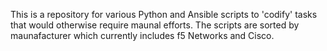 This is a repository for various Python and Ansible scripts to 'codify' tasks that would otherwise require maunal efforts.
The scripts are sorted by maunafacturer which currently includes f5 Networks and Cisco.
